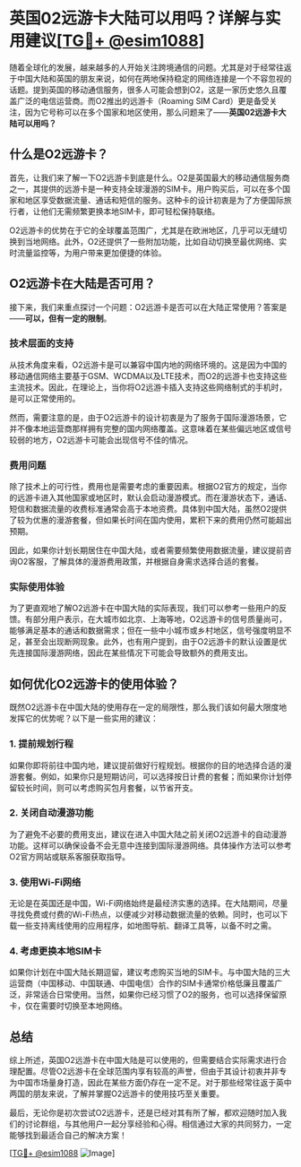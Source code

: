 # 英国02远游卡大陆可以用吗？详解与实用建议[[TG💪+ @esim1088](https://t.me/s/esim1088)]

随着全球化的发展，越来越多的人开始关注跨境通信的问题。尤其是对于经常往返于中国大陆和英国的朋友来说，如何在两地保持稳定的网络连接是一个不容忽视的话题。提到英国的移动通信服务，很多人可能会想到O2，这是一家历史悠久且覆盖广泛的电信运营商。而O2推出的远游卡（Roaming SIM Card）更是备受关注，因为它号称可以在多个国家和地区使用，那么问题来了——**英国02远游卡大陆可以用吗？**

## 什么是O2远游卡？

首先，让我们来了解一下O2远游卡到底是什么。O2是英国最大的移动通信服务商之一，其提供的远游卡是一种支持全球漫游的SIM卡。用户购买后，可以在多个国家和地区享受数据流量、通话和短信的服务。这种卡的设计初衷是为了方便国际旅行者，让他们无需频繁更换本地SIM卡，即可轻松保持联络。

O2远游卡的优势在于它的全球覆盖范围广，尤其是在欧洲地区，几乎可以无缝切换到当地网络。此外，O2还提供了一些附加功能，比如自动切换至最优网络、实时流量监控等，为用户带来更加便捷的体验。

## O2远游卡在大陆是否可用？

接下来，我们来重点探讨一个问题：O2远游卡是否可以在大陆正常使用？答案是——**可以，但有一定的限制**。

### 技术层面的支持

从技术角度来看，O2远游卡是可以兼容中国内地的网络环境的。这是因为中国的移动通信网络主要基于GSM、WCDMA以及LTE技术，而O2的远游卡也支持这些主流技术。因此，在理论上，当你将O2远游卡插入支持这些网络制式的手机时，是可以正常使用的。

然而，需要注意的是，由于O2远游卡的设计初衷是为了服务于国际漫游场景，它并不像本地运营商那样拥有完整的国内网络覆盖。这意味着在某些偏远地区或信号较弱的地方，O2远游卡可能会出现信号不佳的情况。

### 费用问题

除了技术上的可行性，费用也是需要考虑的重要因素。根据O2官方的规定，当你的远游卡进入其他国家或地区时，默认会启动漫游模式。而在漫游状态下，通话、短信和数据流量的收费标准通常会高于本地资费。具体到中国大陆，虽然O2提供了较为优惠的漫游套餐，但如果长时间在国内使用，累积下来的费用仍然可能超出预期。

因此，如果你计划长期居住在中国大陆，或者需要频繁使用数据流量，建议提前咨询O2客服，了解具体的漫游费用政策，并根据自身需求选择合适的套餐。

### 实际使用体验

为了更直观地了解O2远游卡在中国大陆的实际表现，我们可以参考一些用户的反馈。有部分用户表示，在大城市如北京、上海等地，O2远游卡的信号质量尚可，能够满足基本的通话和数据需求；但在一些中小城市或乡村地区，信号强度明显不足，甚至会出现断网现象。此外，也有用户提到，由于O2远游卡的默认设置是优先连接国际漫游网络，因此在某些情况下可能会导致额外的费用支出。

## 如何优化O2远游卡的使用体验？

既然O2远游卡在中国大陆的使用存在一定的局限性，那么我们该如何最大限度地发挥它的优势呢？以下是一些实用的建议：

### 1. 提前规划行程

如果你即将前往中国内地，建议提前做好行程规划。根据你的目的地选择合适的漫游套餐。例如，如果你只是短期访问，可以选择按日计费的套餐；而如果你计划停留较长时间，则可以考虑购买包月套餐，以节省开支。

### 2. 关闭自动漫游功能

为了避免不必要的费用支出，建议在进入中国大陆之前关闭O2远游卡的自动漫游功能。这样可以确保设备不会无意中连接到国际漫游网络。具体操作方法可以参考O2官方网站或联系客服获取指导。

### 3. 使用Wi-Fi网络

无论是在英国还是中国，Wi-Fi网络始终是最经济实惠的选择。在大陆期间，尽量寻找免费或付费的Wi-Fi热点，以便减少对移动数据流量的依赖。同时，也可以下载一些支持离线使用的应用程序，如地图导航、翻译工具等，以备不时之需。

### 4. 考虑更换本地SIM卡

如果你计划在中国大陆长期逗留，建议考虑购买当地的SIM卡。与中国大陆的三大运营商（中国移动、中国联通、中国电信）合作的SIM卡通常价格低廉且覆盖广泛，非常适合日常使用。当然，如果你已经习惯了O2的服务，也可以选择保留原卡，仅在需要时切换至本地网络。

## 总结

综上所述，英国O2远游卡在中国大陆是可以使用的，但需要结合实际需求进行合理配置。尽管O2远游卡在全球范围内享有较高的声誉，但由于其设计初衷并非专为中国市场量身打造，因此在某些方面仍存在一定不足。对于那些经常往返于英中两国的朋友来说，了解并掌握O2远游卡的使用技巧至关重要。

最后，无论你是初次尝试O2远游卡，还是已经对其有所了解，都欢迎随时加入我们的讨论群组，与其他用户一起分享经验和心得。相信通过大家的共同努力，一定能够找到最适合自己的解决方案！

[[TG💪+ @esim1088](https://t.me/s/esim1088) ![Image](https://i.postimg.cc/4NQfJmqS/Snipaste-2025-05-13-00-14-12.png)]
